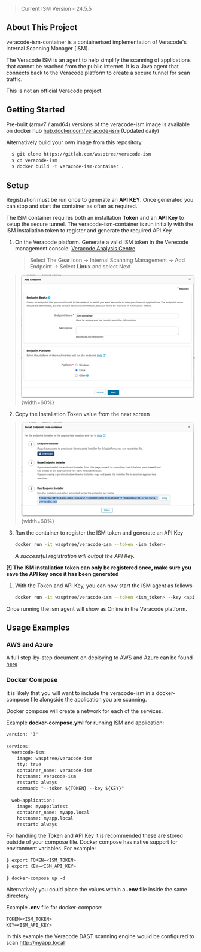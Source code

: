 > Current ISM Version - 24.5.5
<!-- ABOUT THE PROJECT -->
## About This Project


veracode-ism-container is a containerised implementation of Veracode's Internal Scanning Manager (ISM).

The Veracode ISM is an agent to help simplify the scanning of applications that cannot be reached from the public internet. It is a Java agent that connects back to the Veracode platform to create a secure tunnel for scan traffic.


This is not an official Veracode project.


<!-- GETTING STARTED -->
## Getting Started

Pre-built (armv7 / amd64) versions of the veracode-ism image is available on docker hub [hub.docker.com/veracode-ism](https://hub.docker.com/r/wasptree/veracode-ism) (Updated daily)

Alternatively build your own image from this repository.


  ```sh
    $ git clone https://gitlab.com/wasptree/veracode-ism
    $ cd veracode-ism
    $ docker build -t veracode-ism-container .
  ```



<!-- SETUP -->
## Setup

Registration must be run once to generate an **API KEY**. Once generated you can stop and start the container as often as required.

The ISM container requires both an installation **Token** and an **API Key** to setup the secure tunnel.
The veracode-ism-container is run initially with the ISM installation token to register and generate the required API Key.

1. On the Veracode platform. Generate a valid ISM token in the Verecode management console: [Veracode Analysis Centre](https://analysiscenter.veracode.com/)
   
   >Select The Gear Icon -> Internal Scanning Management -> Add Endpoint -> Select **Linux** and select Next

> ![](/images/2023-06-09-09-05-20.png){width=60%}

2. Copy the Installation Token value from the next screen

> ![](/images/2023-06-09-09-11-08.png){width=60%}

3. Run the container to register the ISM token and generate an API Key
   ```sh
   docker run -it wasptree/veracode-ism --token <ism_token>
   ```

   *A successful registration will output the API Key.*

**[!] The ISM installation token can only be registered once, make sure you save the API key once it has been generated**
1. With the Token and API Key, you can now start the ISM agent as follows
   ```sh
   docker run -it wasptree/veracode-ism --token <ism_token> --key <api_key>
   ```

Once running the ism agent will show as Online in the Veracode platform.


<!-- USAGE EXAMPLES -->
## Usage Examples


### AWS and Azure ### 
A full step-by-step document on deploying to AWS and Azure can be found [here](Veracode%20ISM%20Azure%20and%20AWS.docx)

### Docker Compose
It is likely that you will want to include the veracode-ism in a docker-compose file alongside the application you are scanning.

Docker compose will create a network for each of the services.

Example **docker-compose.yml** for running ISM and application:

```
version: '3'

services:
  veracode-ism:
    image: wasptree/veracode-ism
    tty: true
    container_name: veracode-ism
    hostname: veracode-ism
    restart: always
    command: "--token ${TOKEN} --key ${KEY}"

  web-application:
    image: myapp:latest
    container_name: myapp.local
    hostname: myapp.local
    restart: always
```
For handling the Token and API Key it is recommended these are stored outside of your compose file. Docker compose has native support for environment variables. For example:
```
$ export TOKEN=<ISM_TOKEN>
$ export KEY=<ISM_API_KEY>

$ docker-compose up -d
```
Alternatively you could place the values within a **.env** file inside the same directory.

Example **.env** file for docker-compose:
```
TOKEN=<ISM_TOKEN>
KEY=<ISM_API_KEY>
```

In this example the Veracode DAST scanning engine would be configured to scan http://myapp.local
